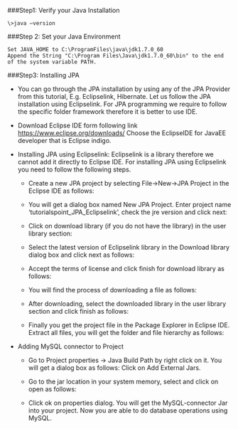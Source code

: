 ###Step1: Verify your Java Installation

    \>java –version

###Step 2: Set your Java Environment

    Set JAVA_HOME to C:\ProgramFiles\java\jdk1.7.0_60
    Append the String "C:\Program Files\Java\jdk1.7.0_60\bin" to the end of the system variable PATH.

###Step3: Installing JPA

* You can go through the JPA installation by using any of the JPA Provider from this tutorial, E.g. Eclipselink, Hibernate. Let us follow the JPA installation using Eclipselink. For JPA programming we require to follow the specific folder framework therefore it is better to use IDE.

* Download Eclipse IDE form following link https://www.eclipse.org/downloads/ Choose the EclipseIDE for JavaEE developer that is Eclipse indigo.

* Installing JPA using Eclipselink: Eclipselink is a library therefore we cannot add it directly to Eclipse IDE. For installing JPA using Eclipselink you need to follow the following steps.

  * Create a new JPA project by selecting File->New->JPA Project in the Eclipse IDE as follows:
  * You will get a dialog box named New JPA Project. Enter project name ‘tutorialspoint_JPA_Eclipselink’, check the jre version and click next:
  * Click on download library (if you do not have the library) in the user library section:
  
  * Select the latest version of Eclipselink library in the Download library dialog box and click next as follows:
  
  * Accept the terms of license and click finish for download library as follows:
  
  * You will find the process of downloading a file as follows:
  
  * After downloading, select the downloaded library in the user library section and click finish as follows:
  
  * Finally you get the project file in the Package Explorer in Eclipse IDE. Extract all files, you will get the folder and file hierarchy as follows:

* Adding MySQL connector to Project

  * Go to Project properties -> Java Build Path by right click on it. You will get a dialog box as follows: Click on Add External Jars.

  * Go to the jar location in your system memory, select and click on open as follows:

  * Click ok on properties dialog. You will get the MySQL-connector Jar into your project. Now you are able to do database operations using MySQL.
